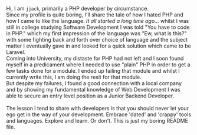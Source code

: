 Hi, I am `jjack`, primarily a PHP developer by circumstance.
</br>
Since my profile is quite boring, I'll share the tale of how I hated PHP and how I came to like the language.
*It all started a long time ago...* whilst I was still in college studying Software Development I was told
"You have to code in PHP." which my first impression of the language was "Ew, what is this?" with some fighting back
and forth over choice of language and the subject matter I eventually gave in and looked for a quick solution which came to be
Laravel.</br>
Coming into University, my distaste for PHP had not left and I soon found myself in a predicament where I needed to use "plain" PHP
in order to get a few tasks done for a module. I ended up failing that module and whilst I currently write this, I am doing the resit for
that module.</br>
But despite my failures, I found a good connection with a local company and by showing my fundamental knowledge of Web Development I was able
to secure an entry level position as a Junior Backend Developer.</br>
</br>
The lesson I tend to share with developers is that you should never let your ego get in the way of your development.
Embrace 'dated' and 'crappy' tools and languages. Explore and learn.
Or don't. This is just my boring README file.
